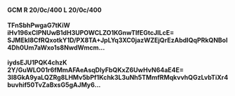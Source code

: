 #### GCM R 20/0c/400 L 20/0c/400
**TFnSbhPwgaG7tKiW**<br/>**iHv196xCIPNUwB1dH3UPOWCLZO1KGnwTlfEGtcJILcE=**<br/>**SJMEkI8CfRQxotkY1D/PX8TA+JpLYq3XC0jazWZEjQrEzAbdIQqPRkQNBol4Dh0Um7aWxo1s8NwdWmcm...**<br/><br/>
**iydsEJU1PQK4chzK**<br/>**2Y/GuWLO01r6fMmAFAeAsqDlyFbQKxZ6UwHvN64aE4E=**<br/>**3l8GkA9yaLQZRg8LHMv5bPf1Kchk3L3uNh5TMmfRMqkvvhQGzLvbTiXr4buvhif50TvZaBxsG5gAJMy6...**